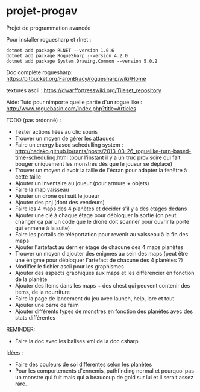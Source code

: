 # projet-progav
Projet de programmation avancée

Pour installer roguesharp et rlnet :
```
dotnet add package RLNET --version 1.0.6
dotnet add package RogueSharp --version 4.2.0
dotnet add package System.Drawing.Common --version 5.0.2
```

Doc complète roguesharp: https://bitbucket.org/FaronBracy/roguesharp/wiki/Home

textures ascii : https://dwarffortresswiki.org/Tileset_repository

Aide: Tuto pour nimporte quelle partie d'un rogue like : http://www.roguebasin.com/index.php?title=Articles



TODO (pas ordonné) : 
* Tester actions liées au clic souris
* Trouver un moyen de gérer les attaques
* Faire un energy based schedulling system : http://nadako.github.io/rants/posts/2013-03-26_roguelike-turn-based-time-scheduling.html (pour l'instant il y a un truc provisoire qui fait bouger uniquement les monstres dès que le joueur se déplace)
* Trouver un moyen d'avoir la taille de l'écran pour adapter la fenêtre à cette taille
* Ajouter un inventaire au joueur (pour armure + objets)
* Faire la map vaisseau
* Ajouter un drone qui suit le joueur
* Ajouter des pnj (dont des vendeurs)
* Faire les 4 maps des 4 planètes et décider s'il y a des étages dedans
* Ajouter une clé à chaque étage pour débloquer la sortie (on peut changer ça par un code que le drone doit scanner pour ouvrir la porte qui enmene à la suite)
* Faire les portails de téléportation pour revenir au vaisseau à la fin des maps
* Ajouter l'artefact au dernier étage de chacune des 4 maps planètes
* Trouver un moyen d'ajouter des enigmes au sein des maps (peut être une énigme pour débloquer l'artefact de chacune des 4 planètes ?)
* Modifier le fichier ascii pour les graphismes
* Ajouter des aspects graphiques aux maps et les différencier en fonction de la planète
* Ajouter des items dans les maps + des chest qui peuvent contenir des items, de la nourriture
* Faire la page de lancement du jeu avec launch, help, lore et tout
* Ajouter une barre de faim
* Ajouter différents types de monstres en fonction des planètes avec des stats différentes 


REMINDER:
* Faire la doc avec les balises xml de la doc csharp


Idées :
* Faire des couleurs de sol différentes selon les planètes 
* Pour les comportements d'ennemis, pathfinding normal et pourquoi pas un monstre qui fuit mais qui a beaucoup de gold sur lui et il serait assez rare.


